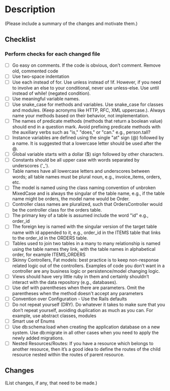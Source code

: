 # Description
(Please include a summary of the changes and motivate them.)

## Checklist
### Perform checks for each changed file
- [ ] Go easy on comments. If the code is obvious, don’t comment. Remove old, commented code
- [ ] Use two-space indentation
- [ ] Use each instead of for. Use unless instead of !if. However, if you need to involve an else to your conditional, never use unless-else. Use until instead of while! (negated condition).
- [ ] Use meaningful variable names.
- [ ] Use snake_case for methods and variables. Use snake_case for classes and modules. (Keep acronyms like HTTP, RFC, XML uppercase.). Always name your methods based on their behavior, not implementation.
- [ ] The names of predicate methods (methods that return a boolean value) should end in a question mark. Avoid prefixing predicate methods with the auxiliary verbs such as "is," "does," or "can." e.g., person.tall?
- [ ] Instance variables are defined using the single "at" sign (@) followed by a name. It is suggested that a lowercase letter should be used after the @.
- [ ] Global variable starts with a dollar ($) sign followed by other characters.
- [ ] Constants should be all upper case with words separated by underscores ('_').
- [ ] Table names have all lowercase letters and underscores between words; all table names must be plural noun, e.g., invoice_items, orders, etc.
- [ ] The model is named using the class naming convention of unbroken MixedCase and is always the singular of the table name, e.g., if the table name might be orders, the model name would be Order.
- [ ] Controller class names are pluralized, such that OrdersController would be the controller class for the orders table.
- [ ] The primary key of a table is assumed include the word "id" e.g., order_id
- [ ] The foreign key is named with the singular version of the target table name with id appended to it, e.g., order_id in the ITEMS table that links to the order_id in the ORDERS table.
- [ ] Tables used to join two tables in a many to many relationship is named using the table names they link, with the table names in alphabetical order, for example ITEMS_ORDERS
- [ ] Skinny Controllers, Fat models: best practice is to keep non-response related logic out of the controllers. Examples of code you don’t want in a controller are any business logic or persistence/model changing logic.
- [ ] Views should have very little ruby in them and certainly shouldn’t interact with the data repository (e.g., databases).
- [ ] Use def with parentheses when there are parameters. Omit the parentheses when the method doesn't accept any parameters
- [ ] Convention over Configuration - Use the Rails defaults
- [ ] Do not repeat yourself (DRY). Do whatever it takes to make sure that you don’t repeat yourself, avoiding duplication as much as you can. For example, use abstract classes, modules
- [ ] Smart use of Enums
- [ ] Use db:schema:load when creating the application database on a new system. Use db:migrate in all other cases when you need to apply the newly added migrations.
- [ ] Nested Resources/Routes: If you have a resource which belongs to another resource, then it’s a good idea to define the routes of the child resource nested within the routes of parent resource.

## Changes
(List changes, if any, that need to be made.)
